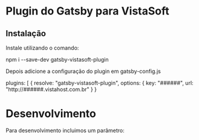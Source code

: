 # Plugin do Gatsby para VistaSoft

## Instalação
Instale utilizando o comando:

  npm i --save-dev gatsby-vistasoft-plugin

Depois adicione a configuração do plugin em gatsby-config.js

  plugins: [
    {
      resolve: "gatsby-vistasoft-plugin",
      options: {
        key: "######",
        url: "http://######.vistahost.com.br"
      }
    }

# Desenvolvimento

Para desenvolvimento incluimos um parâmetro: